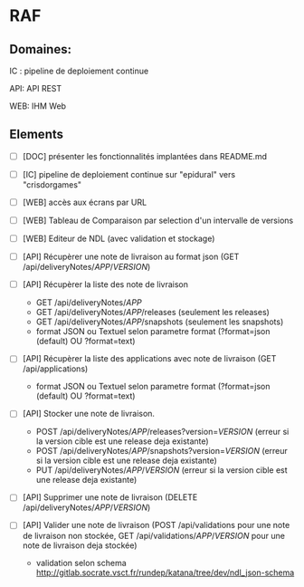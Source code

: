 # RAF

## Domaines:

IC : pipeline de deploiement continue

API: API REST

WEB: IHM Web

## Elements

- [ ] [DOC] présenter les fonctionnalités implantées dans README.md

- [ ] [IC] pipeline de deploiement continue sur "epidural" vers "crisdorgames"

- [ ] [WEB] accès aux écrans par URL 

- [ ] [WEB] Tableau de Comparaison par selection d'un intervalle de versions

- [ ] [WEB] Editeur de NDL (avec validation et stockage)

- [ ] [API] Récupèrer une note de livraison au format json (GET /api/deliveryNotes/*APP*/*VERSION*)

- [ ] [API] Récupèrer la liste des note de livraison
    -  GET /api/deliveryNotes/*APP*
    -  GET /api/deliveryNotes/*APP*/releases (seulement les releases)
    -  GET /api/deliveryNotes/*APP*/snapshots (seulement les snapshots)
    -  format JSON ou Textuel selon parametre format (?format=json (default) OU ?format=text)

- [ ] [API] Récupèrer la liste des applications avec note de livraison (GET /api/applications)
    -  format JSON ou Textuel selon parametre format (?format=json (default) OU ?format=text)

- [ ] [API] Stocker une note de livraison.
    -  POST /api/deliveryNotes/*APP*/releases?version=*VERSION* (erreur si la version cible est une release deja existante)
    -  POST /api/deliveryNotes/*APP*/snapshots?version=*VERSION* (erreur si la version cible est une release deja existante)
    -  PUT /api/deliveryNotes/*APP*/*VERSION* (erreur si la version cible est une release deja existante)

- [ ] [API] Supprimer une note de livraison (DELETE /api/deliveryNotes/*APP*/*VERSION*)

- [ ] [API] Valider une note de livraison (POST /api/validations pour une note de livraison non stockée,  GET /api/validations/*APP*/*VERSION* pour une note de livraison deja stockée)
    -  validation selon schema http://gitlab.socrate.vsct.fr/rundep/katana/tree/dev/ndl_json-schema
